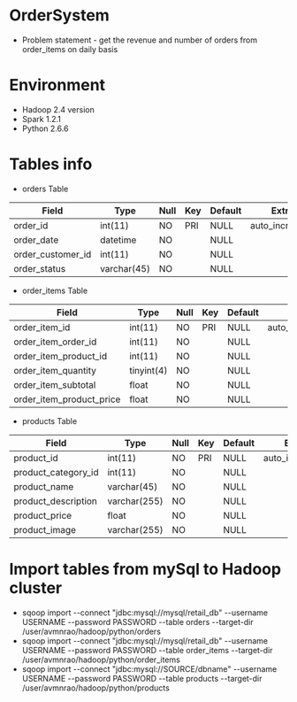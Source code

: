 # OrderSystem
* Problem statement - get the revenue and number of orders from order_items on daily basis
# Environment
* Hadoop 2.4 version
* Spark 1.2.1
* Python 2.6.6
# Tables info
* orders Table

| Field | Type | Null | Key | Default | Extra |
| ------| -----| -----| ----| --------| ------|
| order_id  | int(11) | NO | PRI | NULL | auto_increment |
|order_date | datetime | NO |   | NULL |   |
| order_customer_id | int(11) | NO |   | NULL |   |
| order_status | varchar(45) | NO |   | NULL |   |


* order_items Table

| Field | Type | Null | Key | Default | Extra |
| ------| -----| -----| ----| --------| ------|
| order_item_id | int(11) | NO | PRI | NULL | auto_increment |
| order_item_order_id | int(11) | NO |   | NULL |   |
| order_item_product_id | int(11) | NO |   | NULL |   |
| order_item_quantity | tinyint(4) | NO |   | NULL |   |
| order_item_subtotal | float | NO |   | NULL |   |
|order_item_product_price | float | NO |   | NULL |   |

* products Table

| Field | Type | Null | Key | Default | Extra |
| ------| -----| -----| ----| --------| ------|
| product_id | int(11) | NO | PRI | NULL | auto_increment |
| product_category_id | int(11)      | NO |   | NULL |   |
| product_name        | varchar(45)  | NO |   | NULL |   |
| product_description | varchar(255) | NO |   | NULL |   |
| product_price       | float        | NO |   | NULL |   |
| product_image       | varchar(255) | NO |   | NULL |   |

# Import tables from mySql to Hadoop cluster
* sqoop import --connect "jdbc:mysql://mysql/retail_db" --username USERNAME --password PASSWORD --table orders --target-dir /user/avmnrao/hadoop/python/orders
* sqoop import --connect "jdbc:mysql://mysql/retail_db" --username USERNAME --password PASSWORD --table order_items --target-dir /user/avmnrao/hadoop/python/order_items
* sqoop import --connect "jdbc:mysql://SOURCE/dbname" --username USERNAME --password PASSWORD --table products --target-dir /user/avmnrao/hadoop/python/products

